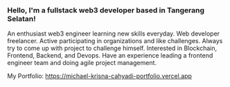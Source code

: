### Hello, I'm a fullstack web3 developer based in Tangerang Selatan!

An enthusiast web3 engineer learning new skills everyday. Web developer freelancer. Active participating in organizations and like challenges. Always try to come up with project to challenge himself. Interested in Blockchain, Frontend, Backend, and Devops. Have an experience leading a frontend engineer team and doing agile project management.

My Portfolio: https://michael-krisna-cahyadi-portfolio.vercel.app
